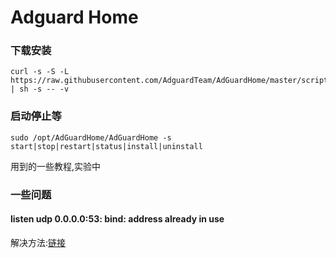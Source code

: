 # Adguard Home

### 下载安装

```text
curl -s -S -L https://raw.githubusercontent.com/AdguardTeam/AdGuardHome/master/scripts/install.sh | sh -s -- -v
```

### 启动停止等

```text
sudo /opt/AdGuardHome/AdGuardHome -s start|stop|restart|status|install|uninstall
```

用到的一些教程,实验中

### 一些问题

#### listen udp 0.0.0.0:53: bind: address already in use

解决方法:[链接](https://github.com/AdguardTeam/AdGuardHome/wiki/FAQ#bindinuse)

